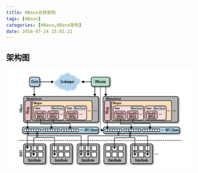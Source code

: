 ```yaml
---
title: HBase总体架构
tags: [HBase]
categories: [HBase,HBase架构]
date: 2016-07-24 15:01:21
---
```


## 架构图
![HBase架构图](https://github.com/TinyR/images/blob/master/HBase/overview.png?raw=true)

